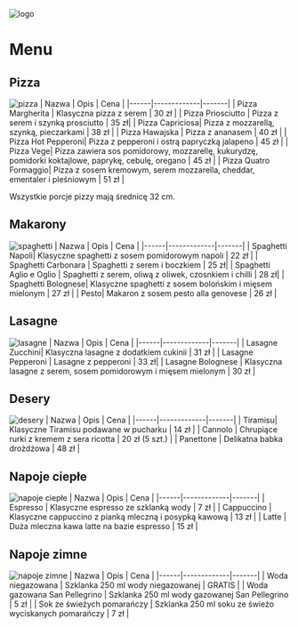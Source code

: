 ![logo](img/logo.png)
# Menu

## Pizza
![pizza](img/pizza.jpg)
| Nazwa | Opis | Cena |
|------|-------------|-------|
| Pizza Margherita | Klasyczna pizza z serem | 30 zł |
| Pizza Priosciutto | Pizza z serem i szynką prosciutto | 35 zł|
| Pizza Capriciosa| Pizza z mozzarellą, szynką, pieczarkami | 38 zł |
| Pizza Hawajska | Pizza z ananasem | 40 zł |
| Pizza Hot Pepperoni| Pizza z pepperoni i ostrą papryczką jalapeno | 45 zł |
| Pizza Vege| Pizza zawiera sos pomidorowy, mozzarellę, kukurydzę, pomidorki koktajlowe, paprykę, cebulę, oregano | 45 zł |
| Pizza Quatro Formaggio| Pizza z sosem kremowym, serem mozzarella, cheddar, ementaler i pleśniowym | 51 zł |

Wszystkie porcje pizzy mają średnicę 32 cm.

## Makarony
![spaghetti](img/spaghetti.jpg)
| Nazwa | Opis | Cena |
|------|-------------|-------|
| Spaghetti Napoli| Klasyczne spaghetti z sosem pomidorowym napoli | 22 zł |
| Spaghetti Carbonara | Spaghetti z serem i boczkiem | 25 zł|
| Spaghetti Aglio e Oglio | Spaghetti z serem, oliwą z oliwek, czosnkiem i chilli | 28 zł|
| Spaghetti Bolognese| Klasyczne spaghetti z sosem bolońskim i mięsem mielonym | 27 zł |
| Pesto| Makaron z sosem pesto alla genovese | 26 zł |

## Lasagne
![lasagne](img/lasagne.jpg)
| Nazwa | Opis | Cena |
|------|-------------|-------|
| Lasagne Zucchini| Klasyczna lasagne z dodatkiem cukinii | 31 zł |
| Lasagne Pepperoni | Lasagne z pepperoni | 33 zł|
| Lasagne Bolognese | Klasyczna lasagne z serem, sosem pomidorowym i mięsem mielonym | 30 zł |

## Desery
![desery](img/desery.jpg)
| Nazwa | Opis | Cena |
|------|-------------|-------|
| Tiramisu| Klasyczne Tiramisu podawane w pucharku | 14 zł |
| Cannolo | Chrupiące rurki z kremem z sera ricotta | 20 zł (5 szt.) |
| Panettone | Delikatna babka drożdżowa | 48 zł |

## Napoje ciepłe
![napoje ciepłe](img/napoje-c.jpg)
| Nazwa | Opis | Cena |
|------|-------------|-------|
| Espresso | Klasyczne espresso ze szklanką wody | 7 zł |
| Cappuccino | Klasyczne cappuccino z pianką mleczną i posypką kawową | 13 zł |
| Latte | Duża mleczna kawa latte na bazie espresso | 15 zł |

## Napoje zimne
![napoje zimne](img/napoje-z.jpg)
| Nazwa | Opis | Cena |
|------|-------------|-------|
| Woda niegazowana | Szklanka 250 ml wody niegazowanej | GRATIS |
| Woda gazowana San Pellegrino | Szklanka 250 ml wody gazowanej San Pellegrino | 5 zł |
| Sok ze świeżych pomarańczy | Szklanka 250 ml soku ze świeżo wyciskanych pomarańczy | 7 zł |
